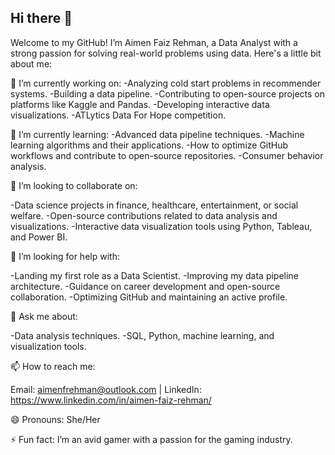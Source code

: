 ## Hi there 👋

Welcome to my GitHub! I’m Aimen Faiz Rehman, a Data Analyst with a strong passion for solving real-world problems using data. Here's a little bit about me:

🔭 I’m currently working on:
-Analyzing cold start problems in recommender systems.
-Building a data pipeline. 
-Contributing to open-source projects on platforms like Kaggle and Pandas.
-Developing interactive data visualizations.
-ATLytics Data For Hope competition. 

🌱 I’m currently learning:
-Advanced data pipeline techniques.
-Machine learning algorithms and their applications.
-How to optimize GitHub workflows and contribute to open-source repositories.
-Consumer behavior analysis. 

👯 I’m looking to collaborate on:

-Data science projects in finance, healthcare, entertainment, or social welfare.
-Open-source contributions related to data analysis and visualizations.
-Interactive data visualization tools using Python, Tableau, and Power BI.

🤔 I’m looking for help with:

-Landing my first role as a Data Scientist. 
-Improving my data pipeline architecture.
-Guidance on career development and open-source collaboration.
-Optimizing GitHub and maintaining an active profile.

💬 Ask me about:

-Data analysis techniques.
-SQL, Python, machine learning, and visualization tools.

📫 How to reach me:

Email: aimenfrehman@outlook.com | LinkedIn: https://www.linkedin.com/in/aimen-faiz-rehman/

😄 Pronouns:
She/Her

⚡ Fun fact:
I’m an avid gamer with a passion for the gaming industry.
